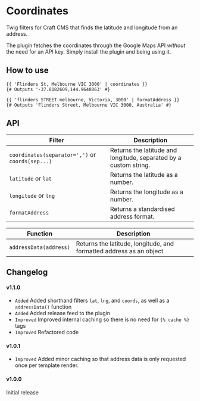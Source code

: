 # Coordinates
Twig filters for Craft CMS that finds the latitude and longitude from an address.

The plugin fetches the coordinates through the Google Maps API *without* the need for an API key. Simply install the plugin and being using it.

## How to use

```twig
{{ 'Flinders St, Melbourne VIC 3000' | coordinates }}
{# Outputs '-37.8182609,144.9648863' #}

{{ 'flinders STREET melbourne, Victoria, 3000' | formatAddress }}
{# Outputs 'Flinders Street, Melbourne VIC 3000, Australia' #}
```

## API

Filter                                           | Description
-------------------------------------------------|------------------------------------------------------------------
`coordinates(separator=',')` or `coords(sep...)` | Returns the latitude and longitude, separated by a custom string.
`latitude` or `lat`                              | Returns the latitude as a number.
`longitude` or `lng`                             | Returns the longitude as a number.
`formatAddress`                                  | Returns a standardised address format.

Function               | Description
-----------------------|--------------------------------------------------------------------
`addressData(address)` | Returns the latitude, longitude, and formatted address as an object


## Changelog

#### v1.1.0
- `Added` Added shorthand filters `lat`, `lng`, and `coords`, as well as a `addressData()` function
- `Added` Added release feed to the plugin
- `Improved` Improved internal caching so there is no need for `{% cache %}` tags
- `Improved` Refactored code

#### v1.0.1

- `Improved` Added minor caching so that address data is only requested once per template render.

#### v1.0.0

Initial release
